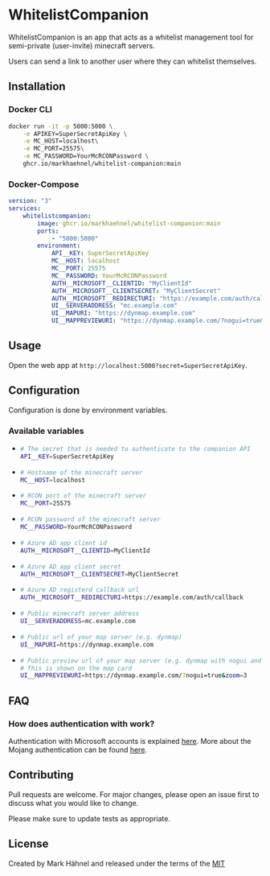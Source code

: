 # WhitelistCompanion

WhitelistCompanion is an app that acts as a whitelist management tool for semi-private (user-invite) minecraft servers.

Users can send a link to another user where they can whitelist themselves.

## Installation

### Docker CLI

```bash
docker run -it -p 5000:5000 \
    -e APIKEY=SuperSecretApiKey \
    -e MC_HOST=localhost\
    -e MC_PORT=25575\
    -e MC_PASSWORD=YourMcRCONPassword \
    ghcr.io/markhaehnel/whitelist-companion:main
```

### Docker-Compose

```yml
version: "3"
services:
    whitelistcompanion:
        image: ghcr.io/markhaehnel/whitelist-companion:main
        ports:
            - "5000:5000"
        environment:
            API__KEY: SuperSecretApiKey
            MC__HOST: localhost
            MC__PORT: 25575
            MC__PASSWORD: YourMcRCONPassword
            AUTH__MICROSOFT__CLIENTID: "MyClientId"
            AUTH__MICROSOFT__CLIENTSECRET: "MyClientSecret"
            AUTH__MICROSOFT__REDIRECTURI: "https://example.com/auth/callback"
            UI__SERVERADDRESS: "mc.example.com"
            UI__MAPURI: "https://dynmap.example.com"
            UI__MAPPREVIEWURI: "https://dynmap.example.com/?nogui=true&zoom=3"
```

## Usage

Open the web app at `http://localhost:5000?secret=SuperSecretApiKey`.

## Configuration

Configuration is done by environment variables.

### Available variables

-   ```bash
    # The secret that is needed to authenticate to the companion API
    API__KEY=SuperSecretApiKey
    ```
-   ```bash
    # Hostname of the minecraft server
    MC__HOST=localhost
    ```
-   ```bash
    # RCON port of the minecraft server
    MC__PORT=25575
    ```
-   ```bash
    # RCON password of the minecraft server
    MC__PASSWORD=YourMcRCONPassword
    ```
-   ```bash
    # Azure AD app client id
    AUTH__MICROSOFT__CLIENTID=MyClientId
    ```
-   ```bash
    # Azure AD app client secret
    AUTH__MICROSOFT__CLIENTSECRET=MyClientSecret
    ```
-   ```bash
    # Azure AD registerd callback url
    AUTH__MICROSOFT__REDIRECTURI=https://example.com/auth/callback
    ```
-   ```bash
    # Public minecraft server address
    UI__SERVERADDRESS=mc.example.com
    ```
-   ```bash
    # Public url of your map server (e.g. dynmap)
    UI__MAPURI=https://dynmap.example.com
    ```
-   ```bash
    # Public preview url of your map server (e.g. dynmap with nogui and zoom options)
    # This is shown on the map card
    UI__MAPPREVIEWURI=https://dynmap.example.com/?nogui=true&zoom=3
    ```

## FAQ

### How does authentication with work?

Authentication with Microsoft accounts is explained [here](https://wiki.vg/Microsoft_Authentication_Scheme).
More about the Mojang authentication can be found [here](https://wiki.vg/Authentication).

## Contributing

Pull requests are welcome. For major changes, please open an issue first to discuss what you would like to change.

Please make sure to update tests as appropriate.

## License

Created by Mark Hähnel and released under the terms of the [MIT](https://choosealicense.com/licenses/mit/)
